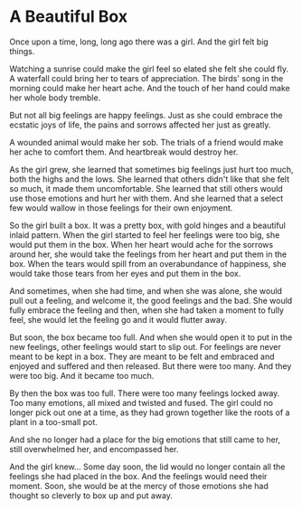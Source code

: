 # A Beautiful Box

Once upon a time, long, long ago there was a girl. And the girl felt big things.

Watching a sunrise could make the girl feel so elated she felt she could fly. A waterfall could bring her to tears of appreciation. The birds' song in the morning could make her heart ache. And the touch of her hand could make her whole body tremble.

But not all big feelings are happy feelings. Just as she could embrace the ecstatic joys of life, the pains and sorrows affected her just as greatly.

A wounded animal would make her sob. The trials of a friend would make her ache to comfort them. And heartbreak would destroy her.

As the girl grew, she learned that sometimes big feelings just hurt too much, both the highs and the lows. She learned that others didn't like that she felt so much, it made them uncomfortable. She learned that still others would use those emotions and hurt her with them. And she learned that a select few would wallow in those feelings for their own enjoyment.

So the girl built a box. It was a pretty box, with gold hinges and a beautiful inlaid pattern. When the girl started to feel her feelings were too big, she would put them in the box. When her heart would ache for the sorrows around her, she would take the feelings from her heart and put them in the box. When the tears would spill from an overabundance of happiness, she would take those tears from her eyes and put them in the box.

And sometimes, when she had time, and when she was alone, she would pull out a feeling, and welcome it, the good feelings and the bad. She would fully embrace the feeling and then, when she had taken a moment to fully feel, she would let the feeling go and it would flutter away.

But soon, the box became too full. And when she would open it to put in the new feelings, other feelings would start to slip out. For feelings are never meant to be kept in a box. They are meant to be felt and embraced and enjoyed and suffered and then released. But there were too many. And they were too big. And it became too much.

By then the box was too full. There were too many feelings locked away. Too many emotions, all mixed and twisted and fused. The girl could no longer pick out one at a time, as they had grown together like the roots of a plant in a too-small pot.

And she no longer had a place for the big emotions that still came to her, still overwhelmed her, and encompassed her.

And the girl knew... Some day soon, the lid would no longer contain all the feelings she had placed in the box. And the feelings would need their moment. Soon, she would be at the mercy of those emotions she had thought so cleverly to box up and put away.